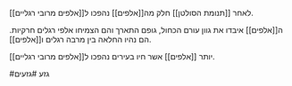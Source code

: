 לאחר [[תנומת הסולטן]] חלק מה[[אלפים]] נהפכו ל[[אלפים מרובי רגליים]].

ה[[אלפים]] איבדו את גוון עורם הכחול, גופם התארך והם הצמיחו אלפי רגלים חרקיות.
הם נהיו החלאה בין מרבה רגלים ו[[אלפים]].

יותר [[אלפים]] אשר חיו בעירים נהפכו ל[[אלפים מרובי רגליים]]. 

#גזע #גזעים